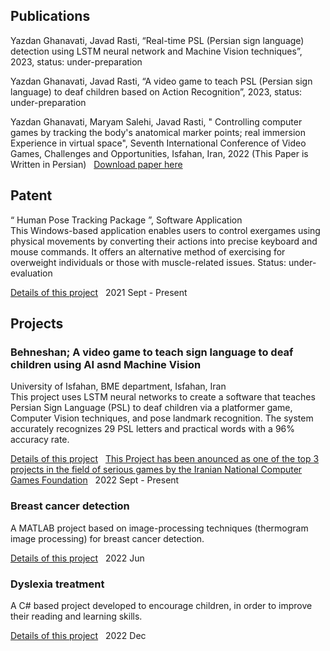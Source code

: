 
## Publications
Yazdan Ghanavati, Javad Rasti, “Real-time PSL (Persian sign language) detection using LSTM neural network and Machine Vision techniques”, 2023, status: under-preparation
&nbsp;
&nbsp;

Yazdan Ghanavati, Javad Rasti, “A video game to teach PSL (Persian sign language) to deaf children based on Action Recognition”, 2023, status: under-preparation
&nbsp;
&nbsp;

Yazdan Ghanavati, Maryam Salehi, Javad Rasti, " Controlling computer games by tracking the body's anatomical marker points; real immersion Experience in virtual space", Seventh International Conference of Video Games, Challenges and Opportunities, Isfahan, Iran, 2022 (This Paper is Written in Persian)
&nbsp;
[Download paper here](https://civilica.com/doc/1445614)
&nbsp;

## Patent
“ Human Pose Tracking Package ”, Software Application		 			        
This Windows-based application enables users to control exergames using physical movements by converting their actions into precise keyboard and mouse commands. It offers an alternative method of exercising for overweight individuals or those with muscle-related issues. Status: under-evaluation
&nbsp;

[Details of this project](https://github.com/Yazdan-Ghanavati/Human-Pose-Tracking-Package)
&nbsp;
2021 Sept - Present
&nbsp;
&nbsp;
&nbsp;



## Projects
### Behneshan; A video game to teach sign language to deaf children using AI asnd Machine Vision       	         
University of Isfahan, BME department, Isfahan, Iran				          
This project uses LSTM neural networks to create a software that teaches Persian Sign Language (PSL) to deaf children via a platformer game, Computer Vision techniques, and pose landmark recognition. The system accurately recognizes 29 PSL letters and practical words with a 96% accuracy rate.
&nbsp;

[Details of this project](https://github.com/Yazdan-Ghanavati/Behneshan)
&nbsp;
[This Project has been anounced as one of the top 3 projects in the field of serious games by the Iranian National Computer Games Foundation](https://ircg.ir/s/2ff)
&nbsp;
2022 Sept - Present
&nbsp;
&nbsp;
&nbsp;

### Breast cancer detection			   							           
A MATLAB project based on image-processing techniques (thermogram image processing) for breast cancer detection. 
&nbsp;
&nbsp;

[Details of this project](https://github.com/Yazdan-Ghanavati/Breast-Cancer-Detection)
&nbsp;
2022 Jun
&nbsp;

### Dyslexia treatment 											          
A C# based project developed to encourage children, in order to improve their reading and learning skills. 
&nbsp;
&nbsp;

[Details of this project](https://github.com/Yazdan-Ghanavati/Dyslexia-)
&nbsp;
2022 Dec
&nbsp;
&nbsp;


